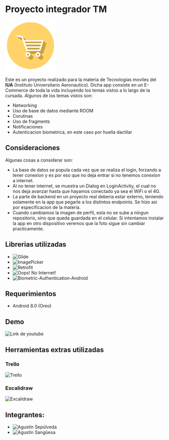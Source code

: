 # Proyecto integrador TM

![](https://raw.githubusercontent.com/AguuSz/proyecto-integrador-TM/a5802022f4ef077370cda1f9262a45e971679097/app/src/debug/res/mipmap-hdpi/ic_launcher_foreground.png)

Este es un proyecto realizado para la materia de Tecnologias moviles del **IUA** (Instituto Universitario Aeronautico). Dicha app consiste en un E-Commerce de toda la vida incluyendo los temas vistos a lo largo de la cursada. Algunos de los temas vistos son:

- Networking
- Uso de base de datos mediante ROOM
- Corutinas
- Uso de fragments
- Notificaciones
- Autenticacion biometrica, en este caso por huella dactilar

## Consideraciones

Algunas cosas a considerar son:

- La base de datos se popula cada vez que se realiza el login, forzando a tener conexion y es por eso que no deja entrar si no tenemos conexion a internet.
- Al no tener internet, se muestra un Dialog en LoginActivity, el cual no nos deja avanzar hasta que hayamos conectado ya sea el WiFi o el 4G.
- La parte de backend en un proyecto real deberia estar externo, teniendo solamente en la app que pegarle a los distintos endpoints. Se hizo asi por especificacion de la materia.
- Cuando cambiamos la imagen de perfil, esta no se sube a ningun repositorio, sino que queda guardada en el celular. Si intentamos instalar la app en otro dispositivo veremos que la foto sigue sin cambiar practicamente.

## Librerias utilizadas

- ![Glide](https://github.com/bumptech/glide)
- ![ImagePicker](https://github.com/Dhaval2404/ImagePicker)
- ![Retrofit](https://github.com/square/retrofit)
- ![Oops! No Internet!](https://github.com/ImaginativeShohag/Oops-No-Internet)
- ![Biometric-Authentication-Android](https://github.com/BharathVishal/Biometric-Authentication-Android)

## Requerimientos
- Android 8.0 (Oreo)

## Demo
![Link de youtube](https://youtu.be/XfHxxqk8BhY)

## Herramientas extras utilizadas

### Trello
![Trello](https://user-images.githubusercontent.com/63722332/198418062-d6e42769-61f9-4515-b3de-ec8c0d852cb9.png)

### Excalidraw
![Excalidraw](https://user-images.githubusercontent.com/63722332/198418113-17e8a44b-8e94-4f03-bb37-bce4e394c591.png)

## Integrantes:
- ![Agustín Sepúlveda](https://github.com/AguuSz)
- ![Agustín Sangüesa](https://github.com/agussanguesa32)
